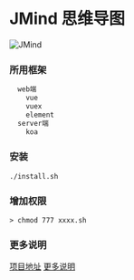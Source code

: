JMind 思维导图
=====
 ![JMind](https://i.loli.net/2019/04/24/5cc0196c29cc3.png)
### 所用框架
``` bash
  web端 
    vue 
    vuex
    element
  server端
    koa
```
### 安装
```
./install.sh
```
### 增加权限
```
> chmod 777 xxxx.sh
```

### 更多说明
  [项目地址](http://139.196.126.180)
  [更多说明](https://jzxznb.github.io)